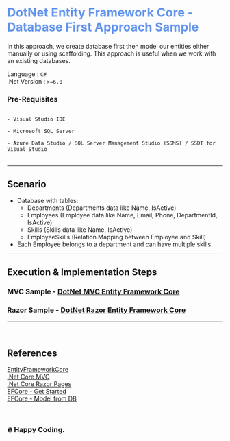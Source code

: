 <div style="color:cornflowerblue">

# DotNet Entity Framework Core - Database First Approach Sample

</div>

In this approach, we create database first then model our entities either manually or using scaffolding. This approach is useful when we work with an existing databases.

Language : `C#` <br/>
.Net Version : `>=6.0`

### **Pre-Requisites**
<code>
- Visual Studio IDE<br/>
- Microsoft SQL Server<br/>
- Azure Data Studio / SQL Server Management Studio (SSMS) / SSDT for Visual Studio
</code>

<br/>

---

## **Scenario**
- Database with tables:
    - Departments (Departments data like Name, IsActive)
    - Employees (Employee data like Name, Email, Phone, DepartmentId, IsActive)
    - Skills (Skills data like Name, IsActive)
    - EmployeeSkills (Relation Mapping between Employee and Skill)
- Each Employee belongs to a department and can have multiple skills.

---

## **Execution & Implementation Steps**

### MVC Sample - [DotNet MVC Entity Framework Core](./MVC/README.md)

### Razor Sample - [DotNet Razor Entity Framework Core](./Razor/README.md)


---
<br/>

## References
[EntityFrameworkCore](https://docs.microsoft.com/en-us/ef/core/)<br/>
[.Net Core MVC](https://docs.microsoft.com/en-us/aspnet/core/mvc/overview?view=aspnetcore-6.0)<br/>
[.Net Core Razor Pages](https://docs.microsoft.com/en-us/aspnet/core/razor-pages/?view=aspnetcore-6.0&tabs=visual-studio)<br/>
[EFCore -  Get Started](https://docs.microsoft.com/en-us/aspnet/core/data/ef-mvc/intro?view=aspnetcore-6.0)<br/>
[EFCore - Model from DB](https://www.entityframeworktutorial.net/efcore/create-model-for-existing-database-in-ef-core.aspx)

<br/>

### :fire: Happy Coding.